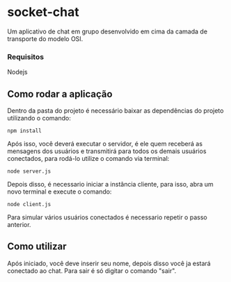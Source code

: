 # socket-chat

Um aplicativo de chat em grupo desenvolvido em cima da camada de transporte do modelo OSI.

### Requisitos

Nodejs

## Como rodar a aplicação

Dentro da pasta do projeto é necessário baixar as dependências do projeto utilizando o comando:

```
npm install
```

Após isso, você deverá executar o servidor, é ele quem receberá as mensagens dos usuários e transmitirá para todos os demais usuários conectados, para rodá-lo utilize o comando via terminal:

```
node server.js
```

Depois disso, é necessario iniciar a instância cliente, para isso, abra um novo terminal e execute o comando:

```
node client.js
```

Para simular vários usuários conectados é necessario repetir o passo anterior.

## Como utilizar

Após iniciado, você deve inserir seu nome, depois disso você ja estará conectado ao chat. Para sair é só digitar o comando "sair".
